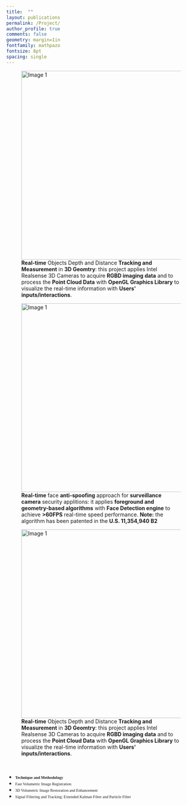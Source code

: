 ```yaml
---
title:  ""
layout: publications
permalink: /Project/
author_profile: true
comments: false
geometry: margin=1in
fontfamily: mathpazo
fontsize: 8pt
spacing: single
---
```


<figure>
<img src="https://raw.githubusercontent.com/jzw0025/jzw0025.github.io/main/_imgs/real_time_measurement.gif" width=500 height=500 alt="Image 1">
<figcaption> <b>Real-time</b> Objects Depth and Distance <b>Tracking and Measurement</b> in <b>3D Geomtry</b>: this project applies Intel Realsense 3D Cameras to acquire <b>RGBD imaging data</b> and to process the <b>Point Cloud Data</b> with <b>OpenGL Graphics Library</b> to visualize the real-time information with <b>Users' inputs/interactions</b>. </figcaption>
</figure>

<figure>
<img src="https://raw.githubusercontent.com/jzw0025/jzw0025.github.io/main/_imgs/face_antispoofing_blur.gif" width=500 height=500 alt="Image 1">
<figcaption> <b>Real-time</b> face <b>anti-spoofing</b> approach for <b>surveillance camera</b> security applitions: it applies <b>foreground and geometry-based algorithms</b> with <b>Face Detection engine</b> to achieve <b>>60FPS</b> real-time speed performance. <b>Note:</b> the algorithm has been patented in the <b>U.S. 11,354,940 B2</b></figcaption>
</figure>

<figure>
<img src="https://raw.githubusercontent.com/jzw0025/jzw0025.github.io/main/_imgs/meter.gif" width=500 height=500 alt="Image 1">
<figcaption> <b>Real-time</b> Objects Depth and Distance <b>Tracking and Measurement</b> in <b>3D Geomtry</b>: this project applies Intel Realsense 3D Cameras to acquire <b>RGBD imaging data</b> and to process the <b>Point Cloud Data</b> with <b>OpenGL Graphics Library</b> to visualize the real-time information with <b>Users' inputs/interactions</b>. </figcaption>
</figure>
<p> &nbsp; &nbsp; &nbsp; &nbsp;  </p>

- <span style="font-family:Times New Roman; font-size:0.75em;"> <b>Technique and Methodology</b> </span>
- <span style="font-family:Times New Roman; font-size:0.75em;"> Fast Volumetric Image Registration </span>
- <span style="font-family:Times New Roman; font-size:0.75em;"> 3D Volumetric Image Restoration and Enhancement </span>
- <span style="font-family:Times New Roman; font-size:0.75em;"> Signal Filtering and Tracking: Extended Kalman Filter and Particle Filter </span>


